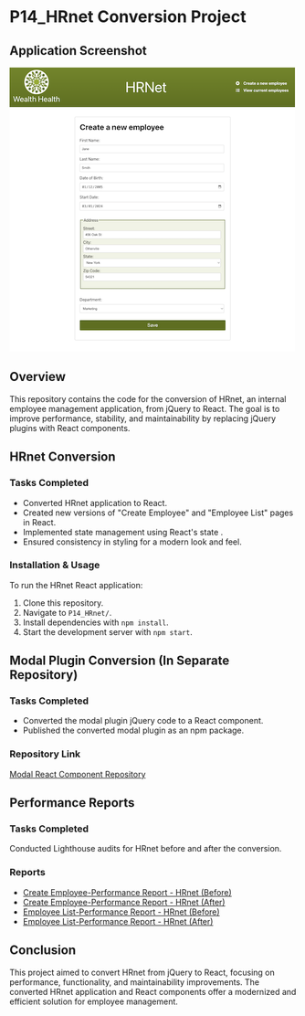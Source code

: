 # P14_HRnet Conversion Project

## Application Screenshot
![HRnet Application Screenshot](https://github.com/Halima-DERRAHI/P14_HRnet/blob/main/HRnet.png)

## Overview
This repository contains the code for the conversion of HRnet, an internal employee management application, from jQuery to React. The goal is to improve performance, stability, and maintainability by replacing jQuery plugins with React components.

## HRnet Conversion
### Tasks Completed
- Converted HRnet application to React.
- Created new versions of "Create Employee" and "Employee List" pages in React.
- Implemented state management using React's state .
- Ensured consistency in styling for a modern look and feel.

### Installation & Usage
To run the HRnet React application:
1. Clone this repository.
2. Navigate to `P14_HRnet/`.
3. Install dependencies with `npm install`.
4. Start the development server with `npm start`.

## Modal Plugin Conversion (In Separate Repository)
### Tasks Completed
- Converted the modal plugin jQuery code to a React component.
- Published the converted modal plugin as an npm package.
### Repository Link

[Modal React Component Repository](https://github.com/Halima-DERRAHI/p14-react-modal-derrahi)

## Performance Reports
### Tasks Completed
Conducted Lighthouse audits for HRnet before and after the conversion.

### Reports

- [Create Employee-Performance Report - HRnet (Before)](https://github.com/Halima-DERRAHI/P14_HRnet/blob/main/performance-reports/home-jquery.pdf)
- [Create Employee-Performance Report - HRnet (After)](https://github.com/Halima-DERRAHI/P14_HRnet/blob/main/performance-reports/home.pdf)
- [Employee List-Performance Report - HRnet (Before)](https://github.com/Halima-DERRAHI/P14_HRnet/blob/main/performance-reports/view-jquery.pdf)
- [Employee List-Performance Report - HRnet (After)](https://github.com/Halima-DERRAHI/P14_HRnet/blob/main/performance-reports/view.pdf)

## Conclusion
This project aimed to convert HRnet from jQuery to React, focusing on performance, functionality, and maintainability improvements. The converted HRnet application and React components offer a modernized and efficient solution for employee management.
